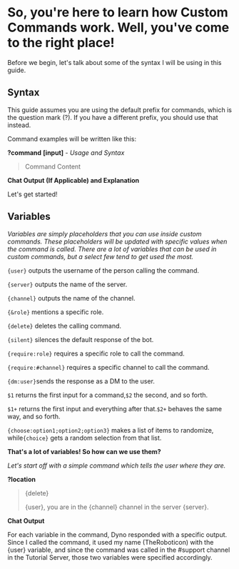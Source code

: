 # So, you're here to learn how Custom Commands work. Well, you've come to the right place!

Before we begin, let's talk about some of the syntax I will be using in this guide.

## Syntax

This guide assumes you are using the default prefix for commands, which is the question mark (?). If you have a different prefix, you should use that instead.

Command examples will be written like this:

**?command** **\[input\]** \- *Usage and Syntax*

>Command Content

**Chat Output (If Applicable) and Explanation**

Let's get started!

## Variables

*Variables are simply placeholders that you can use inside custom commands. These placeholders will be updated with specific values when the command is called. There are a lot of variables that can be used in custom commands, but a select few tend to get used the most.*

`{user}` outputs the username of the person calling the command.

`{server}` outputs the name of the server.

`{channel}` outputs the name of the channel.

`{&role}` mentions a specific role.

`{delete}` deletes the calling command.

`{silent}` silences the default response of the bot.

`{require:role}` requires a specific role to call the command.

`{require:#channel}` requires a specific channel to call the command.

`{dm:user}`sends the response as a DM to the user.

`$1` returns the first input for a command,`$2` the second, and so forth.

`$1+` returns the first input and everything after that.`$2+` behaves the same way, and so forth.

`{choose:option1;option2;option3}` makes a list of items to randomize, while`{choice}` gets a random selection from that list.

**That's a lot of variables! So how can we use them?**

*Let's start off with a simple command which tells the user where they are.*

**?location**

>{delete}  
>  
>{user}, you are in the {channel} channel in the server {server}.

**Chat Output**

For each variable in the command, Dyno responded with a specific output. Since I called the command, it used my name (TheRoboticon) with the {user} variable, and since the command was called in the #support channel in the Tutorial Server, those two variables were specified accordingly.  
